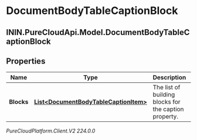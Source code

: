 # DocumentBodyTableCaptionBlock

## ININ.PureCloudApi.Model.DocumentBodyTableCaptionBlock

## Properties

|Name | Type | Description | Notes|
|------------ | ------------- | ------------- | -------------|
| **Blocks** | [**List&lt;DocumentBodyTableCaptionItem&gt;**](DocumentBodyTableCaptionItem) | The list of building blocks for the caption property. | |



_PureCloudPlatform.Client.V2 224.0.0_
